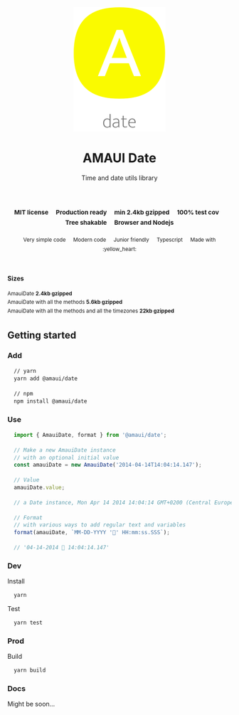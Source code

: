 
</br >
</br >

<p align='center'>
  <a target='_blank' rel='noopener noreferrer' href='#'>
    <img src='utils/images/logo.svg' alt='AMAUI logo' />
  </a>
</p>

<h1 align='center'>AMAUI Date</h1>

<p align='center'>
  Time and date utils library
</p>

<br />

<h3 align='center'>
  <sub>MIT license&nbsp;&nbsp;&nbsp;&nbsp;</sub>
  <sub>Production ready&nbsp;&nbsp;&nbsp;&nbsp;</sub>
  <sub>min 2.4kb gzipped&nbsp;&nbsp;&nbsp;&nbsp;</sub>
  <sub>100% test cov&nbsp;&nbsp;&nbsp;&nbsp;</sub>
  <sub>Tree shakable&nbsp;&nbsp;&nbsp;&nbsp;</sub>
  <sub>Browser and Nodejs</sub>
</h3>

<p align='center'>
    <sub>Very simple code&nbsp;&nbsp;&nbsp;&nbsp;</sub>
    <sub>Modern code&nbsp;&nbsp;&nbsp;&nbsp;</sub>
    <sub>Junior friendly&nbsp;&nbsp;&nbsp;&nbsp;</sub>
    <sub>Typescript&nbsp;&nbsp;&nbsp;&nbsp;</sub>
    <sub>Made with :yellow_heart:</sub>
</p>

<br />

#### Sizes

<sup>AmauiDate <b>2.4kb gzipped</b></sup> <br />
<sup>AmauiDate with all the methods <b>5.6kb gzipped</b></sup>  <br />
<sup>AmauiDate with all the methods and all the timezones <b>22kb gzipped</b></sup>

## Getting started

### Add

```sh
  // yarn
  yarn add @amaui/date

  // npm
  npm install @amaui/date
```

### Use

```javascript
  import { AmauiDate, format } from '@amaui/date';

  // Make a new AmauiDate instance
  // with an optional initial value
  const amauiDate = new AmauiDate('2014-04-14T14:04:14.147');

  // Value
  amauiDate.value;

  // a Date instance, Mon Apr 14 2014 14:04:14 GMT+0200 (Central European Summer Time)

  // Format
  // with various ways to add regular text and variables
  format(amauiDate, `MM-DD-YYYY '🙂' HH:mm:ss.SSS`);

  // '04-14-2014 🙂 14:04:14.147'
```

### Dev

Install

```sh
  yarn
```

Test

```sh
  yarn test
```

### Prod

Build

```sh
  yarn build
```

### Docs

Might be soon...

